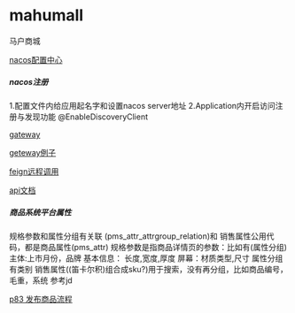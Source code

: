 # mahumall
马户商城


[nacos配置中心](coupon/src/main/java/cn/nicenan/mahumall/coupon/controller/CouponController.java)
##### nacos注册
1.配置文件内给应用起名字和设置nacos server地址
2.Application内开启访问注册与发现功能 @EnableDiscoveryClient

[gateway](gateway/src/main/java/cn/nicenan/mahumall/gateway/GatewayApplication.java)

[geteway例子](gateway/src/main/resources/application.yml)

[feign远程调用](member/src/main/java/cn/nicenan/mahumall/member/feign/CouponFeignService.java)

[api文档](https://easydoc.net/s/78237135/ZUqEdvA4/hKJTcbfd)

##### 商品系统平台属性
规格参数和属性分组有关联 (pms_attr_attrgroup_relation)和 销售属性公用代码，都是商品属性(pms_attr)
规格参数是指商品详情页的参数：比如有(属性分组) 主体:上市月份，品牌 基本信息： 长度,宽度,厚度 屏幕：材质类型,尺寸
属性分组有类别
销售属性((笛卡尔积)组合成sku?)用于搜索，没有再分组，比如商品编号，毛重，系统
参考jd

[p83 发布商品流程](https://www.bilibili.com/video/BV1np4y1C7Yf?p=83&spm_id_from=pageDriver) 

